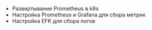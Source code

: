 - Развертывание Prometheus в k8s
- Настройка Prometheus и Grafana для сбора метрик
- Настройка EFK для сбора логов
